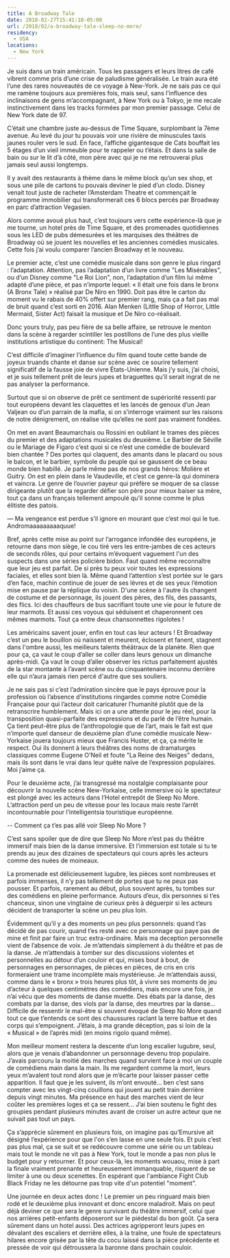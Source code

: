 ```yaml
---
title: A Broadway Tale
date: 2018-02-27T15:41:18-05:00
url: /2018/02/a-broadway-tale-sleep-no-more/
residency:
  - USA
locations:
  - New York
---
```


Je suis dans un train américain. Tous les passagers et leurs litres de café vibrent comme pris d’une crise de paludisme généralisée.
Le train aura été l’une des rares nouveautés de ce voyage à New-York. Je ne sais pas ce qui me ramène toujours aux premières fois, mais seul, sans l’influence des inclinaisons de gens m’accompagnant, à New York ou à Tokyo, je me recale instinctivement dans les tracks formées par mon premier passage. Celui de New York date de 97.

C’était une chambre juste au-dessus de Time Square, surplombant la 7ème avenue. Au levé du jour tu pouvais voir une rivière de minuscules taxis jaunes rouler vers le sud. En face, l’affiche gigantesque de Cats bouffait les 5 étages d’un vieil immeuble pour te rappeler ou t’étais. Et dans la salle de bain ou sur le lit d’à côté, mon père avec qui je ne me retrouverai plus jamais seul aussi longtemps.

Il y avait des restaurants à thème dans le même block qu’un sex shop, et sous une pile de cartons tu pouvais deviner le pied d’un clodo. Disney venait tout juste de racheter l’Amsterdam Theatre et commençait le programme immobilier qui transformerait ces 6 blocs percés par Broadway en parc d’attraction Vegasien.

Alors comme avoué plus haut, c’est toujours vers cette expérience-là que je me tourne, un hotel près de Time Square, et des promenades quotidiennes sous les LED de pubs démesurées et les marquises des théâtres de Broadway où se jouent les nouvelles et les anciennes comédies musicales. Cette fois j’ai voulu comparer l’ancien Broadway et le nouveau.

Le premier acte, c’est une comédie musicale dans son genre le plus ringard : l’adaptation. Attention, pas l’adaptation d’un livre comme "Les Misérables", ou d’un Disney comme "Le Roi Lion", non, l’adaptation d’un film lui même adapté d’une pièce, et pas n’importe lequel: « Il était une fois dans le bronx (A Bronx Tale) » réalisé par De Niro en 1990.
Doit pas être le carton du moment vu le rabais de 40% offert sur premier rang, mais ça a fait pas mal de bruit quand c’est sorti en 2016. Alan Menken (Little Shop of Horror, Little Mermaid, Sister Act) faisait la musique et De Niro co-réalisait.

Donc yours truly, pas peu fière de sa belle affaire, se retrouve le menton dans la scène à regarder scintiller les postillons de l’une des plus vieille institutions artistique du continent: The Musical!

C’est difficile d’imaginer l’influence du film quand toute cette bande de joyeux truands chante et danse sur scène avec ce sourire tellement significatif de la fausse joie de vivre États-Unienne. Mais j’y suis, j’ai choisi, et je suis tellement prêt de leurs jupes et braguettes qu’il serait ingrat de ne pas analyser la performance.

Surtout que si on observe de prêt ce sentiment de supériorité ressenti par tout européens devant les claquettes et les lancés de genoux d’un Jean Valjean ou d’un parrain de la mafia, si on s’interroge vraiment sur les raisons de notre dénigrement, on réalise vite qu’elles ne sont pas vraiment fondées.

On met en avant Beaumarchais ou Rossini en oubliant le trames des pièces du premier et des adaptations musicales du deuxième. Le Barbier de Séville ou le Mariage de Figaro c’est quoi si ce n’est une comédie de boulevard bien chantée ? Des portes qui claquent, des amants dans le placard ou sous le balcon, et le barbier, symbole du peuple qui se gaussent de ce beau monde bien habillé. Je parle même pas de nos grands héros: Molière et Guitry. On est en plein dans le Vaudeville, et c’est ce genre-là qui dominera et vaincra. Le genre de l’ouvrier payeur qui préfère se moquer de sa classe dirigeante plutôt que la regarder défier son père pour mieux baiser sa mère, tout ça dans un français tellement ampoulé qu’il sonne comme le plus élitiste des patois.

— Ma vengeance est perdue s’il ignore en mourant que c’est moi qui le tue. Andromaaaaaaaaaquue!

Bref, après cette mise au point sur l’arrogance infondée des européens, je retourne dans mon siège, le cou tiré vers les entre-jambes de ces acteurs de seconds rôles, qui pour certains m’évoquent vaguement l'un des suspects dans une séries policière bidon. 
Faut quand même reconnaître que leur jeu est parfait. De si près tu peux voir toutes les expressions faciales, et elles sont bien là. Même quand l’attention s’est portée sur le gars d’en face, machin continue de jouer de ses lèvres et de ses yeux l’émotion mise en pause par la réplique du voisin. 
D'une scène à l'autre ils changent de costume et de personnage, ils jouent des pères, des fils, des passants, des flics. Ici des chauffeurs de bus sacrifiant toute une vie pour le future de leur marmots. Et aussi ces voyous qui séduisent et chaperonnent ces mêmes marmots. Tout ça entre deux chansonnettes rigolotes ! 

Les américains savent jouer, enfin en tout cas leur acteurs ! Et Broadway c’est un peu le bouillon où naissent et meurent, éclosent et fanent, stagnent dans l'ombre aussi, les meilleurs talents théâtraux de la planète. Rien que pour ça, ça vaut le coup d’aller se coller dans leurs genoux un dimanche après-midi. Ça vaut le coup d’aller observer les rictus parfaitement ajustés de la star montante à l’avant scène ou du cinquantenaire inconnu derrière elle qui n’aura jamais rien percé d'autre que ses souliers.

Je ne sais pas si c’est l’admiration sincère que le pays éprouve pour la profession où l’absence d’institutions ringardes comme notre Comédie Française pour qui l’acteur doit caricaturer l’humanité plutôt que de la retranscrire humblement. Mais ici on a une attente pour le jeu réel, pour la transposition quasi-parfaite des expressions et du parlé de l’être humain. Ça tient peut-être plus de l’anthropologie que de l’art, mais le fait est que n’importe quel danseur de deuxième plan d’une comédie musicale New-Yorkaise jouera toujours mieux que Francis Huster, et ça, ça mérite le respect.
Oui ils donnent à leurs théâtres des noms de dramaturges classiques comme Eugene O’Neil et foute "La Reine des Neiges" dedans, mais ils sont dans le vrai dans leur quête naïve de l’expression populaires. Moi j’aime ça. 

Pour le deuxième acte, j’ai transgressé ma nostalgie complaisante pour découvrir la nouvelle scène New-Yorkaise, celle immersive où le spectateur est plongé avec les acteurs dans l’Hotel entrepôt de Sleep No More. L’attraction perd un peu de vitesse pour les locaux mais reste l’arrêt incontournable pour l’intelligentsia touristique européenne.

-- Comment ça t’es pas allé voir Sleep No More ?

C’est sans spoiler que de dire que Sleep No More n’est pas du théâtre immersif mais bien de la danse immersive. Et l’immersion est totale si tu te prends au jeux des dizaines de spectateurs qui cours après les acteurs comme des nuées de moineaux.

La promenade est délicieusement lugubre, les pièces sont nombreuses et parfois immenses, il n’y pas tellement de portes que tu ne peux pas pousser. Et parfois, rarement au début, plus souvent après, tu tombes sur des comédiens en pleine performance. Autours d’eux, dix personnes si t’es chanceux, sinon une vingtaine de curieux près à déguerpir si les acteurs décident de transporter la scène un peu plus loin.

Évidemment qu’il y a des moments un peu plus personnels: quand t’as décidé de pas courir, quand t’es resté avec ce personnage qui paye pas de mine et finit par faire un truc extra-ordinaire. Mais ma deception personnelle vient de l’absence de voix. Je m’attendais simplement à du théâtre et pas de la danse. Je m’attendais à tomber sur des discussions violentes et personnelles au détour d’un couloir et qui, mises bout à bout, de personnages en personnages, de pièces en pièces, de cris en cris formeraient une trame incomplète mais mystérieuse. Je m’attendais aussi, comme dans le « bronx » trois heures plus tôt, à vivre ses moments de jeu d’acteur à quelques centimètres des comédiens, mais encore une fois, je n’ai vécu que des moments de danse muette. Des ébats par la danse, des combats par la danse, des viols par la danse, des meurtres par la danse… Difficile de ressentir le mal-être si souvent évoqué de Sleep No More quand tout ce que t’entends ce sont des chaussures raclant la terre battue et des corps qui s’empoignent. J’étais, à ma grande déception, pas si loin de la « Musical » de l’après midi (en moins rigolo quand même).

Mon meilleur moment restera la descente d’un long escalier lugubre, seul, alors que je venais d’abandonner un personnage devenu trop populaire. J’avais parcouru la  moitié des marches quand survient face à moi un couple de comédiens main dans la main. Ils me regardent comme la mort, leurs yeux m’avalent tout rond alors que je m’écarte pour laisser passer cette apparition. Il faut que je les suivent, ils m’ont envouté… ben c’est sans compter avec les vingt-cinq couillons qui jouent au petit train derrière depuis vingt minutes. Ma présence en haut des marches vient de leur coûter les premières loges et ça se ressent… J’ai bien soutenu le fight des groupies pendant plusieurs minutes avant de croiser un autre acteur que ne suivait pas tout un pays.

Ça s’apprécie sûrement en plusieurs fois, on imagine pas qu’Emursive ait désigné l’expérience pour que l'on s’en lasse en une seule fois. Et puis c’est pas plus mal, ça se suit et se redécouvre comme une série ou un tableau mais tout le monde ne vit pas à New York, tout le monde a pas non plus le budget pour y retourner. Et pour ceux-là, les moments wouaou, mise à part la finale vraiment prenante et heureusement immanquable, risquent de se limiter à une ou deux scenettes. En espérant que l'ambiance Fight Club Black Friday ne les détourne pas trop vite d'un potentiel "moment".

Une journée en deux actes donc ! Le premier un peu ringuard mais bien rodé et le deuxième plus innovant et donc encore maladroit. Mais on peut déjà deviner ce que sera le genre survivant du théâtre immersif, celui que nos arrières petit-enfants déposeront sur le piédestal du bon goût. 
Ça sera sûrement dans un hotel aussi. Des actrices agripperont leurs jupes en dévalant des escaliers et derrière elles, à la traîne, une foule de spectateurs hilares encore grisée par la tête du cocu laissé dans la pièce précédente et pressée de voir qui détroussera la baronne dans prochain couloir.

